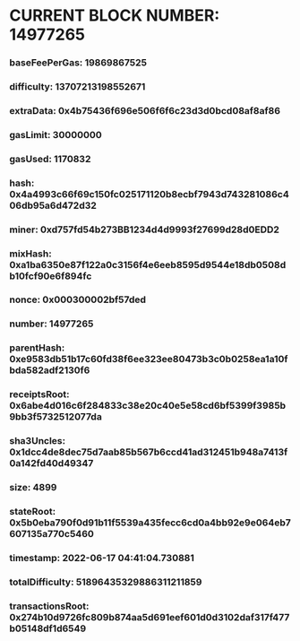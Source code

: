 # CURRENT BLOCK NUMBER: 14977265

### baseFeePerGas: 19869867525
### difficulty: 13707213198552671
### extraData: 0x4b75436f696e506f6f6c23d3d0bcd08af8af86
### gasLimit: 30000000
### gasUsed: 1170832
### hash: 0x4a4993c66f69c150fc025171120b8ecbf7943d743281086c406db95a6d472d32
### miner: 0xd757fd54b273BB1234d4d9993f27699d28d0EDD2
### mixHash: 0xa1ba6350e87f122a0c3156f4e6eeb8595d9544e18db0508db10fcf90e6f894fc
### nonce: 0x000300002bf57ded
### number: 14977265
### parentHash: 0xe9583db51b17c60fd38f6ee323ee80473b3c0b0258ea1a10fbda582adf2130f6
### receiptsRoot: 0x6abe4d016c6f284833c38e20c40e5e58cd6bf5399f3985b9bb3f5732512077da
### sha3Uncles: 0x1dcc4de8dec75d7aab85b567b6ccd41ad312451b948a7413f0a142fd40d49347
### size: 4899
### stateRoot: 0x5b0eba790f0d91b11f5539a435fecc6cd0a4bb92e9e064eb7607135a770c5460
### timestamp: 2022-06-17 04:41:04.730881
### totalDifficulty: 51896435329886311211859
### transactionsRoot: 0x274b10d9726fc809b874aa5d691eef601d0d3102daf317f477b05148df1d6549
